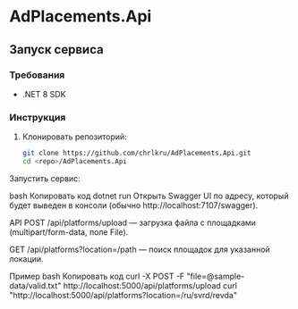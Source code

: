 # AdPlacements.Api

## Запуск сервиса

### Требования
- .NET 8 SDK

### Инструкция
1. Клонировать репозиторий:
   ```bash
   git clone https://github.com/chrlkru/AdPlacements.Api.git
   cd <repo>/AdPlacements.Api
Запустить сервис:

bash
Копировать код
dotnet run
Открыть Swagger UI по адресу, который будет выведен в консоли (обычно http://localhost:7107/swagger).

API
POST /api/platforms/upload — загрузка файла с площадками (multipart/form-data, поле File).

GET /api/platforms?location=/path — поиск площадок для указанной локации.

Пример
bash
Копировать код
curl -X POST -F "file=@sample-data/valid.txt" http://localhost:5000/api/platforms/upload
curl "http://localhost:5000/api/platforms?location=/ru/svrd/revda"
